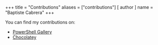 +++
title = "Contributions"
aliases = ["contributions"]
[ author ]
  name = "Baptiste Cabrera"
+++

You can find my contributions on:
  * [PowerShell Gallery](https://www.powershellgallery.com/profiles/bca)
  * [Chocolatey](https://community.chocolatey.org/profiles/bca)